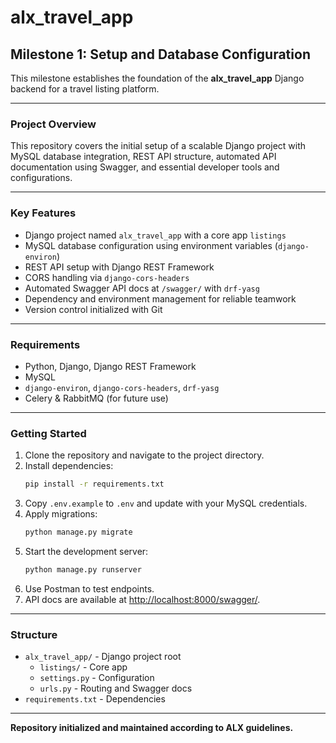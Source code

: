 # alx_travel_app

## Milestone 1: Setup and Database Configuration

This milestone establishes the foundation of the **alx_travel_app** Django backend for a travel listing platform.

---

### Project Overview

This repository covers the initial setup of a scalable Django project with MySQL database integration, REST API structure, automated API documentation using Swagger, and essential developer tools and configurations.

---

### Key Features

- Django project named `alx_travel_app` with a core app `listings`
- MySQL database configuration using environment variables (`django-environ`)
- REST API setup with Django REST Framework
- CORS handling via `django-cors-headers`
- Automated Swagger API docs at `/swagger/` with `drf-yasg`
- Dependency and environment management for reliable teamwork
- Version control initialized with Git

---

### Requirements

- Python, Django, Django REST Framework
- MySQL
- `django-environ`, `django-cors-headers`, `drf-yasg`
- Celery & RabbitMQ (for future use)

---

### Getting Started

1. Clone the repository and navigate to the project directory.
2. Install dependencies:
   ```bash
   pip install -r requirements.txt
   ```
3. Copy `.env.example` to `.env` and update with your MySQL credentials.
4. Apply migrations:
   ```bash
   python manage.py migrate
   ```
5. Start the development server:
   ```bash
   python manage.py runserver
   ```
6. Use Postman to test endpoints.
7. API docs are available at [http://localhost:8000/swagger/](http://localhost:8000/swagger/).

---

### Structure

- `alx_travel_app/` - Django project root
  - `listings/` - Core app
  - `settings.py` - Configuration
  - `urls.py` - Routing and Swagger docs
- `requirements.txt` - Dependencies

---

**Repository initialized and maintained according to ALX guidelines.**
